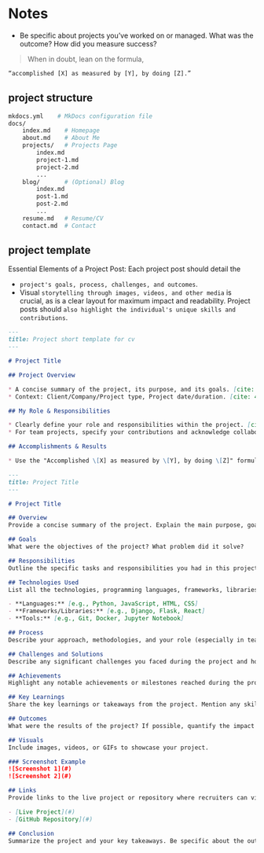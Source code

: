 # Notes

- Be specific about projects you’ve worked on or managed. What was the outcome? How did you measure success?

> When in doubt, lean on the formula,

```txt
“accomplished [X] as measured by [Y], by doing [Z].”
```

## project structure


```sh
mkdocs.yml    # MkDocs configuration file
docs/
    index.md    # Homepage
    about.md    # About Me
    projects/   # Projects Page
        index.md
        project-1.md
        project-2.md
        ...
    blog/       # (Optional) Blog
        index.md
        post-1.md
        post-2.md
        ...
    resume.md   # Resume/CV
    contact.md  # Contact
```

## project template


Essential Elements of a Project Post: Each project post should detail the
- `project's goals, process, challenges, and outcomes`.
- Visual `storytelling through images, videos, and other media` is crucial,
as is a clear layout for maximum impact and readability.
Project posts should `also highlight the individual's unique skills and contributions`.

```md
---
title: Project short template for cv
---

# Project Title

## Project Overview

* A concise summary of the project, its purpose, and its goals. [cite: 44, 45, 46, 47, 48, 49]
* Context: Client/Company/Project type, Project date/duration. [cite: 44, 45, 46, 47, 48, 49]

## My Role & Responsibilities

* Clearly define your role and responsibilities within the project. [cite: 46]
* For team projects, specify your contributions and acknowledge collaborators. [cite: 18]

## Accomplishments & Results

* Use the "Accomplished \[X] as measured by \[Y], by doing \[Z]" formula to describe your key achievements.
```


```md
---
title: Project Title
---

# Project Title

## Overview
Provide a concise summary of the project. Explain the main purpose, goals, and any key features. 

## Goals
What were the objectives of the project? What problem did it solve?

## Responsibilities
Outline the specific tasks and responsibilities you had in this project. Mention any leadership roles, key contributions, or unique skills you utilized.

## Technologies Used
List all the technologies, programming languages, frameworks, libraries, and tools you used in this project.

- **Languages:** [e.g., Python, JavaScript, HTML, CSS]
- **Frameworks/Libraries:** [e.g., Django, Flask, React]
- **Tools:** [e.g., Git, Docker, Jupyter Notebook]

## Process
Describe your approach, methodologies, and your role (especially in team projects). Include any challenges you faced and how you overcame them.

## Challenges and Solutions
Describe any significant challenges you faced during the project and how you overcame them. This section showcases your problem-solving skills.

## Achievements
Highlight any notable achievements or milestones reached during the project. Include metrics, awards, or recognitions if applicable.

## Key Learnings
Share the key learnings or takeaways from the project. Mention any skills you developed or insights you gained.

## Outcomes
What were the results of the project? If possible, quantify the impact with metrics. Include screenshots, demos, or links to the live project or repository.

## Visuals
Include images, videos, or GIFs to showcase your project.

### Screenshot Example
![Screenshot 1](#)
![Screenshot 2](#)

## Links
Provide links to the live project or repository where recruiters can view the code or the deployed application.

- [Live Project](#)
- [GitHub Repository](#)

## Conclusion
Summarize the project and your key takeaways. Be specific about the outcome and how you measured success.

```
